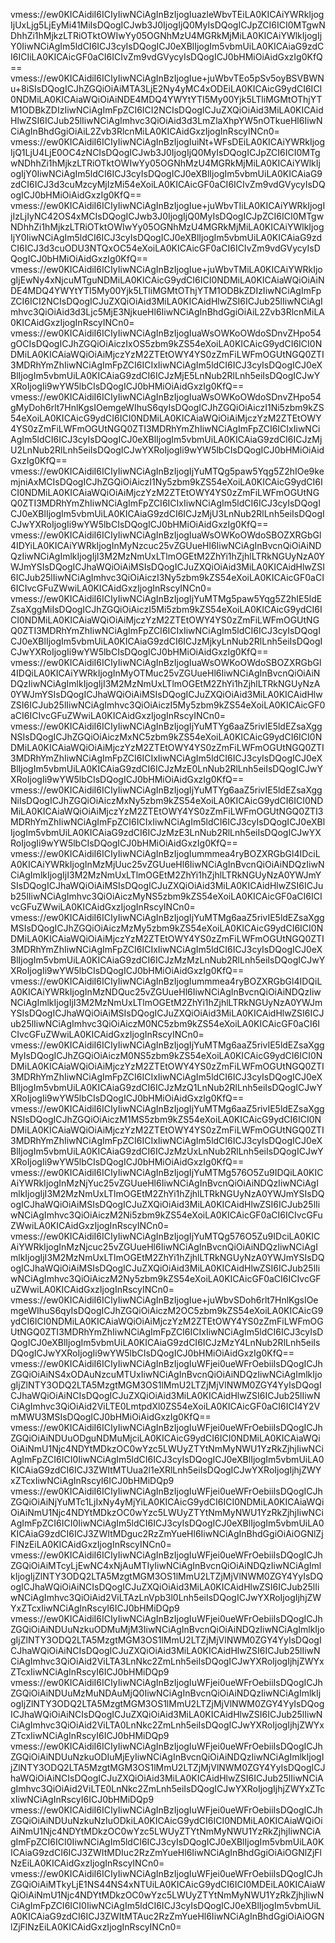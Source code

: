 vmess://ew0KICAidiI6ICIyIiwNCiAgInBzIjogIuazleWbvTEiLA0KICAiYWRkIjogIjUxLjg5LjEyMi41MiIsDQogICJwb3J0IjogIjQ0MyIsDQogICJpZCI6ICI0MTgwNDhhZi1hMjkzLTRiOTktOWIwYy05OGNhMzU4MGRkMjMiLA0KICAiYWlkIjogIjY0IiwNCiAgIm5ldCI6ICJ3cyIsDQogICJ0eXBlIjogIm5vbmUiLA0KICAiaG9zdCI6ICIiLA0KICAicGF0aCI6ICIvZm9vdGVycyIsDQogICJ0bHMiOiAidGxzIg0KfQ==
vmess://ew0KICAidiI6ICIyIiwNCiAgInBzIjogIue+juWbvTEo5pSv5oyBSVBWNu+8iSIsDQogICJhZGQiOiAiMTA3LjE2Ny4yMC4xODEiLA0KICAicG9ydCI6ICI0NDMiLA0KICAiaWQiOiAiNDE4MDQ4YWYtYTI5My00Yjk5LTliMGMtOThjYTM1ODBkZDIzIiwNCiAgImFpZCI6ICI2NCIsDQogICJuZXQiOiAid3MiLA0KICAidHlwZSI6ICJub25lIiwNCiAgImhvc3QiOiAid3d3LmZlaXhpYW5nOTkueHl6IiwNCiAgInBhdGgiOiAiL2Zvb3RlcnMiLA0KICAidGxzIjogInRscyINCn0=
vmess://ew0KICAidiI6ICIyIiwNCiAgInBzIjogIuiNt+WFsDEiLA0KICAiYWRkIjogIjQ1LjU4LjE0OC4zNCIsDQogICJwb3J0IjogIjQ0MyIsDQogICJpZCI6ICI0MTgwNDhhZi1hMjkzLTRiOTktOWIwYy05OGNhMzU4MGRkMjMiLA0KICAiYWlkIjogIjY0IiwNCiAgIm5ldCI6ICJ3cyIsDQogICJ0eXBlIjogIm5vbmUiLA0KICAiaG9zdCI6ICJ3d3cuMzcyMjIzMi54eXoiLA0KICAicGF0aCI6ICIvZm9vdGVycyIsDQogICJ0bHMiOiAidGxzIg0KfQ==
vmess://ew0KICAidiI6ICIyIiwNCiAgInBzIjogIue+juWbvTIiLA0KICAiYWRkIjogIjIzLjIyNC42OS4xMCIsDQogICJwb3J0IjogIjQ0MyIsDQogICJpZCI6ICI0MTgwNDhhZi1hMjkzLTRiOTktOWIwYy05OGNhMzU4MGRkMjMiLA0KICAiYWlkIjogIjY0IiwNCiAgIm5ldCI6ICJ3cyIsDQogICJ0eXBlIjogIm5vbmUiLA0KICAiaG9zdCI6ICJ3d3cuODU3NTQxOC54eXoiLA0KICAicGF0aCI6ICIvZm9vdGVycyIsDQogICJ0bHMiOiAidGxzIg0KfQ==
vmess://ew0KICAidiI6ICIyIiwNCiAgInBzIjogIue+juWbvTMiLA0KICAiYWRkIjogIjEwNy4xNjcuMTguNDMiLA0KICAicG9ydCI6ICI0NDMiLA0KICAiaWQiOiAiNDE4MDQ4YWYtYTI5My00Yjk5LTliMGMtOThjYTM1ODBkZDIzIiwNCiAgImFpZCI6ICI2NCIsDQogICJuZXQiOiAid3MiLA0KICAidHlwZSI6ICJub25lIiwNCiAgImhvc3QiOiAid3d3Ljc5MjE3NjkueHl6IiwNCiAgInBhdGgiOiAiL2Zvb3RlcnMiLA0KICAidGxzIjogInRscyINCn0=
vmess://ew0KICAidiI6ICIyIiwNCiAgInBzIjogIuaWsOWKoOWdoSDnvZHpo54gOCIsDQogICJhZGQiOiAiczIxOS5zbm9kZS54eXoiLA0KICAicG9ydCI6ICI0NDMiLA0KICAiaWQiOiAiMjczYzM2ZTEtOWY4YS0zZmFiLWFmOGUtNGQ0ZTI3MDRhYmZhIiwNCiAgImFpZCI6ICIxIiwNCiAgIm5ldCI6ICJ3cyIsDQogICJ0eXBlIjogIm5vbmUiLA0KICAiaG9zdCI6ICJzMjE5LnNub2RlLnh5eiIsDQogICJwYXRoIjogIi9wYW5lbCIsDQogICJ0bHMiOiAidGxzIg0KfQ==
vmess://ew0KICAidiI6ICIyIiwNCiAgInBzIjogIuaWsOWKoOWdoSDnvZHpo54gMyDoh6rlt7HnlKgsIOemgeWIhuS6qyIsDQogICJhZGQiOiAiczI1Ni5zbm9kZS54eXoiLA0KICAicG9ydCI6ICI0NDMiLA0KICAiaWQiOiAiMjczYzM2ZTEtOWY4YS0zZmFiLWFmOGUtNGQ0ZTI3MDRhYmZhIiwNCiAgImFpZCI6ICIxIiwNCiAgIm5ldCI6ICJ3cyIsDQogICJ0eXBlIjogIm5vbmUiLA0KICAiaG9zdCI6ICJzMjU2LnNub2RlLnh5eiIsDQogICJwYXRoIjogIi9wYW5lbCIsDQogICJ0bHMiOiAidGxzIg0KfQ==
vmess://ew0KICAidiI6ICIyIiwNCiAgInBzIjogIjYuMTQg5paw5Yqg5Z2hIOe9kemjniAxMCIsDQogICJhZGQiOiAiczI1Ny5zbm9kZS54eXoiLA0KICAicG9ydCI6ICI0NDMiLA0KICAiaWQiOiAiMjczYzM2ZTEtOWY4YS0zZmFiLWFmOGUtNGQ0ZTI3MDRhYmZhIiwNCiAgImFpZCI6ICIxIiwNCiAgIm5ldCI6ICJ3cyIsDQogICJ0eXBlIjogIm5vbmUiLA0KICAiaG9zdCI6ICJzMjU3LnNub2RlLnh5eiIsDQogICJwYXRoIjogIi9wYW5lbCIsDQogICJ0bHMiOiAidGxzIg0KfQ==
vmess://ew0KICAidiI6ICIyIiwNCiAgInBzIjogIuaWsOWKoOWdoSBOZXRGbGl4IDYiLA0KICAiYWRkIjogInMyNzcuc25vZGUueHl6IiwNCiAgInBvcnQiOiAiNDQzIiwNCiAgImlkIjogIjI3M2MzNmUxLTlmOGEtM2ZhYi1hZjhlLTRkNGUyNzA0YWJmYSIsDQogICJhaWQiOiAiMSIsDQogICJuZXQiOiAid3MiLA0KICAidHlwZSI6ICJub25lIiwNCiAgImhvc3QiOiAiczI3Ny5zbm9kZS54eXoiLA0KICAicGF0aCI6ICIvcGFuZWwiLA0KICAidGxzIjogInRscyINCn0=
vmess://ew0KICAidiI6ICIyIiwNCiAgInBzIjogIjYuMTMg5paw5Yqg5Z2hIE5ldEZsaXggMiIsDQogICJhZGQiOiAiczI5Mi5zbm9kZS54eXoiLA0KICAicG9ydCI6ICI0NDMiLA0KICAiaWQiOiAiMjczYzM2ZTEtOWY4YS0zZmFiLWFmOGUtNGQ0ZTI3MDRhYmZhIiwNCiAgImFpZCI6ICIxIiwNCiAgIm5ldCI6ICJ3cyIsDQogICJ0eXBlIjogIm5vbmUiLA0KICAiaG9zdCI6ICJzMjkyLnNub2RlLnh5eiIsDQogICJwYXRoIjogIi9wYW5lbCIsDQogICJ0bHMiOiAidGxzIg0KfQ==
vmess://ew0KICAidiI6ICIyIiwNCiAgInBzIjogIuaWsOWKoOWdoSBOZXRGbGl4IDQiLA0KICAiYWRkIjogInMyOTMuc25vZGUueHl6IiwNCiAgInBvcnQiOiAiNDQzIiwNCiAgImlkIjogIjI3M2MzNmUxLTlmOGEtM2ZhYi1hZjhlLTRkNGUyNzA0YWJmYSIsDQogICJhaWQiOiAiMSIsDQogICJuZXQiOiAid3MiLA0KICAidHlwZSI6ICJub25lIiwNCiAgImhvc3QiOiAiczI5My5zbm9kZS54eXoiLA0KICAicGF0aCI6ICIvcGFuZWwiLA0KICAidGxzIjogInRscyINCn0=
vmess://ew0KICAidiI6ICIyIiwNCiAgInBzIjogIjYuMTYg6aaZ5rivIE5ldEZsaXggNSIsDQogICJhZGQiOiAiczMxNC5zbm9kZS54eXoiLA0KICAicG9ydCI6ICI0NDMiLA0KICAiaWQiOiAiMjczYzM2ZTEtOWY4YS0zZmFiLWFmOGUtNGQ0ZTI3MDRhYmZhIiwNCiAgImFpZCI6ICIxIiwNCiAgIm5ldCI6ICJ3cyIsDQogICJ0eXBlIjogIm5vbmUiLA0KICAiaG9zdCI6ICJzMzE0LnNub2RlLnh5eiIsDQogICJwYXRoIjogIi9wYW5lbCIsDQogICJ0bHMiOiAidGxzIg0KfQ==
vmess://ew0KICAidiI6ICIyIiwNCiAgInBzIjogIjYuMTYg6aaZ5rivIE5ldEZsaXggNiIsDQogICJhZGQiOiAiczMxNy5zbm9kZS54eXoiLA0KICAicG9ydCI6ICI0NDMiLA0KICAiaWQiOiAiMjczYzM2ZTEtOWY4YS0zZmFiLWFmOGUtNGQ0ZTI3MDRhYmZhIiwNCiAgImFpZCI6ICIxIiwNCiAgIm5ldCI6ICJ3cyIsDQogICJ0eXBlIjogIm5vbmUiLA0KICAiaG9zdCI6ICJzMzE3LnNub2RlLnh5eiIsDQogICJwYXRoIjogIi9wYW5lbCIsDQogICJ0bHMiOiAidGxzIg0KfQ==
vmess://ew0KICAidiI6ICIyIiwNCiAgInBzIjogIummmea4ryBOZXRGbGl4IDciLA0KICAiYWRkIjogInMzMjUuc25vZGUueHl6IiwNCiAgInBvcnQiOiAiNDQzIiwNCiAgImlkIjogIjI3M2MzNmUxLTlmOGEtM2ZhYi1hZjhlLTRkNGUyNzA0YWJmYSIsDQogICJhaWQiOiAiMSIsDQogICJuZXQiOiAid3MiLA0KICAidHlwZSI6ICJub25lIiwNCiAgImhvc3QiOiAiczMyNS5zbm9kZS54eXoiLA0KICAicGF0aCI6ICIvcGFuZWwiLA0KICAidGxzIjogInRscyINCn0=
vmess://ew0KICAidiI6ICIyIiwNCiAgInBzIjogIjYuMTMg6aaZ5rivIE5ldEZsaXggMSIsDQogICJhZGQiOiAiczMzMy5zbm9kZS54eXoiLA0KICAicG9ydCI6ICI0NDMiLA0KICAiaWQiOiAiMjczYzM2ZTEtOWY4YS0zZmFiLWFmOGUtNGQ0ZTI3MDRhYmZhIiwNCiAgImFpZCI6ICIxIiwNCiAgIm5ldCI6ICJ3cyIsDQogICJ0eXBlIjogIm5vbmUiLA0KICAiaG9zdCI6ICJzMzMzLnNub2RlLnh5eiIsDQogICJwYXRoIjogIi9wYW5lbCIsDQogICJ0bHMiOiAidGxzIg0KfQ==
vmess://ew0KICAidiI6ICIyIiwNCiAgInBzIjogIummmea4ryBOZXRGbGl4IDQiLA0KICAiYWRkIjogInMzNDQuc25vZGUueHl6IiwNCiAgInBvcnQiOiAiNDQzIiwNCiAgImlkIjogIjI3M2MzNmUxLTlmOGEtM2ZhYi1hZjhlLTRkNGUyNzA0YWJmYSIsDQogICJhaWQiOiAiMSIsDQogICJuZXQiOiAid3MiLA0KICAidHlwZSI6ICJub25lIiwNCiAgImhvc3QiOiAiczM0NC5zbm9kZS54eXoiLA0KICAicGF0aCI6ICIvcGFuZWwiLA0KICAidGxzIjogInRscyINCn0=
vmess://ew0KICAidiI6ICIyIiwNCiAgInBzIjogIjYuMTMg6aaZ5rivIE5ldEZsaXggMyIsDQogICJhZGQiOiAiczM0NS5zbm9kZS54eXoiLA0KICAicG9ydCI6ICI0NDMiLA0KICAiaWQiOiAiMjczYzM2ZTEtOWY4YS0zZmFiLWFmOGUtNGQ0ZTI3MDRhYmZhIiwNCiAgImFpZCI6ICIxIiwNCiAgIm5ldCI6ICJ3cyIsDQogICJ0eXBlIjogIm5vbmUiLA0KICAiaG9zdCI6ICJzMzQ1LnNub2RlLnh5eiIsDQogICJwYXRoIjogIi9wYW5lbCIsDQogICJ0bHMiOiAidGxzIg0KfQ==
vmess://ew0KICAidiI6ICIyIiwNCiAgInBzIjogIjYuMTMg6aaZ5rivIE5ldEZsaXggNSIsDQogICJhZGQiOiAiczM1MS5zbm9kZS54eXoiLA0KICAicG9ydCI6ICI0NDMiLA0KICAiaWQiOiAiMjczYzM2ZTEtOWY4YS0zZmFiLWFmOGUtNGQ0ZTI3MDRhYmZhIiwNCiAgImFpZCI6ICIxIiwNCiAgIm5ldCI6ICJ3cyIsDQogICJ0eXBlIjogIm5vbmUiLA0KICAiaG9zdCI6ICJzMzUxLnNub2RlLnh5eiIsDQogICJwYXRoIjogIi9wYW5lbCIsDQogICJ0bHMiOiAidGxzIg0KfQ==
vmess://ew0KICAidiI6ICIyIiwNCiAgInBzIjogIjYuMTMg576O5Zu9IDQiLA0KICAiYWRkIjogInMzNjYuc25vZGUueHl6IiwNCiAgInBvcnQiOiAiNDQzIiwNCiAgImlkIjogIjI3M2MzNmUxLTlmOGEtM2ZhYi1hZjhlLTRkNGUyNzA0YWJmYSIsDQogICJhaWQiOiAiMSIsDQogICJuZXQiOiAid3MiLA0KICAidHlwZSI6ICJub25lIiwNCiAgImhvc3QiOiAiczM2Ni5zbm9kZS54eXoiLA0KICAicGF0aCI6ICIvcGFuZWwiLA0KICAidGxzIjogInRscyINCn0=
vmess://ew0KICAidiI6ICIyIiwNCiAgInBzIjogIjYuMTQg576O5Zu9IDciLA0KICAiYWRkIjogInMzNjcuc25vZGUueHl6IiwNCiAgInBvcnQiOiAiNDQzIiwNCiAgImlkIjogIjI3M2MzNmUxLTlmOGEtM2ZhYi1hZjhlLTRkNGUyNzA0YWJmYSIsDQogICJhaWQiOiAiMSIsDQogICJuZXQiOiAid3MiLA0KICAidHlwZSI6ICJub25lIiwNCiAgImhvc3QiOiAiczM2Ny5zbm9kZS54eXoiLA0KICAicGF0aCI6ICIvcGFuZWwiLA0KICAidGxzIjogInRscyINCn0=
vmess://ew0KICAidiI6ICIyIiwNCiAgInBzIjogIue+juWbvSDoh6rlt7HnlKgsIOemgeWIhuS6qyIsDQogICJhZGQiOiAiczM2OC5zbm9kZS54eXoiLA0KICAicG9ydCI6ICI0NDMiLA0KICAiaWQiOiAiMjczYzM2ZTEtOWY4YS0zZmFiLWFmOGUtNGQ0ZTI3MDRhYmZhIiwNCiAgImFpZCI6ICIxIiwNCiAgIm5ldCI6ICJ3cyIsDQogICJ0eXBlIjogIm5vbmUiLA0KICAiaG9zdCI6ICJzMzY4LnNub2RlLnh5eiIsDQogICJwYXRoIjogIi9wYW5lbCIsDQogICJ0bHMiOiAidGxzIg0KfQ==
vmess://ew0KICAidiI6ICIyIiwNCiAgInBzIjogIuWFjei0ueWFrOebiiIsDQogICJhZGQiOiAiNS4xODAuNzcuMTUxIiwNCiAgInBvcnQiOiAiNDQzIiwNCiAgImlkIjogIjZlNTY3ODQ2LTA5MzgtMGM3OS1lMmU2LTZjMjVlNWM0ZGY4YyIsDQogICJhaWQiOiAiNCIsDQogICJuZXQiOiAid3MiLA0KICAidHlwZSI6ICJub25lIiwNCiAgImhvc3QiOiAid2ViLTE0LmtpdXl0ZS54eXoiLA0KICAicGF0aCI6ICI4Y2VmMWU3MSIsDQogICJ0bHMiOiAidGxzIg0KfQ==
vmess://ew0KICAidiI6ICIyIiwNCiAgInBzIjogIuWFjei0ueWFrOebiiIsDQogICJhZGQiOiAiNDUuODguNDMuMjciLA0KICAicG9ydCI6ICI0NDMiLA0KICAiaWQiOiAiNmU1Njc4NDYtMDkzOC0wYzc5LWUyZTYtNmMyNWU1YzRkZjhjIiwNCiAgImFpZCI6ICI0IiwNCiAgIm5ldCI6ICJ3cyIsDQogICJ0eXBlIjogIm5vbmUiLA0KICAiaG9zdCI6ICJ3ZWItMTUua2l1eXRlLnh5eiIsDQogICJwYXRoIjogIjhjZWYxZTcxIiwNCiAgInRscyI6ICJ0bHMiDQp9
vmess://ew0KICAidiI6ICIyIiwNCiAgInBzIjogIuWFjei0ueWFrOebiiIsDQogICJhZGQiOiAiNjYuMTc1LjIxNy4yMjYiLA0KICAicG9ydCI6ICI0NDMiLA0KICAiaWQiOiAiNmU1Njc4NDYtMDkzOC0wYzc5LWUyZTYtNmMyNWU1YzRkZjhjIiwNCiAgImFpZCI6ICI0IiwNCiAgIm5ldCI6ICJ3cyIsDQogICJ0eXBlIjogIm5vbmUiLA0KICAiaG9zdCI6ICJ3ZWItMDguc2RzZmYueHl6IiwNCiAgInBhdGgiOiAiOGNlZjFlNzEiLA0KICAidGxzIjogInRscyINCn0=
vmess://ew0KICAidiI6ICIyIiwNCiAgInBzIjogIuWFjei0ueWFrOebiiIsDQogICJhZGQiOiAiMTcyLjEwNC4xNjAuMTIyIiwNCiAgInBvcnQiOiAiNDQzIiwNCiAgImlkIjogIjZlNTY3ODQ2LTA5MzgtMGM3OS1lMmU2LTZjMjVlNWM0ZGY4YyIsDQogICJhaWQiOiAiNCIsDQogICJuZXQiOiAid3MiLA0KICAidHlwZSI6ICJub25lIiwNCiAgImhvc3QiOiAid2ViLTAzLnVpb3l0Lnh5eiIsDQogICJwYXRoIjogIjhjZWYxZTcxIiwNCiAgInRscyI6ICJ0bHMiDQp9
vmess://ew0KICAidiI6ICIyIiwNCiAgInBzIjogIuWFjei0ueWFrOebiiIsDQogICJhZGQiOiAiNDUuNzkuODMuMjM3IiwNCiAgInBvcnQiOiAiNDQzIiwNCiAgImlkIjogIjZlNTY3ODQ2LTA5MzgtMGM3OS1lMmU2LTZjMjVlNWM0ZGY4YyIsDQogICJhaWQiOiAiNCIsDQogICJuZXQiOiAid3MiLA0KICAidHlwZSI6ICJub25lIiwNCiAgImhvc3QiOiAid2ViLTA3LnNkc2ZmLnh5eiIsDQogICJwYXRoIjogIjhjZWYxZTcxIiwNCiAgInRscyI6ICJ0bHMiDQp9
vmess://ew0KICAidiI6ICIyIiwNCiAgInBzIjogIuWFjei0ueWFrOebiiIsDQogICJhZGQiOiAiNDUuMzMuNDAuMjQ0IiwNCiAgInBvcnQiOiAiNDQzIiwNCiAgImlkIjogIjZlNTY3ODQ2LTA5MzgtMGM3OS1lMmU2LTZjMjVlNWM0ZGY4YyIsDQogICJhaWQiOiAiNCIsDQogICJuZXQiOiAid3MiLA0KICAidHlwZSI6ICJub25lIiwNCiAgImhvc3QiOiAid2ViLTA0LnNkc2ZmLnh5eiIsDQogICJwYXRoIjogIjhjZWYxZTcxIiwNCiAgInRscyI6ICJ0bHMiDQp9
vmess://ew0KICAidiI6ICIyIiwNCiAgInBzIjogIuWFjei0ueWFrOebiiIsDQogICJhZGQiOiAiNDUuNzkuODIuMjEyIiwNCiAgInBvcnQiOiAiNDQzIiwNCiAgImlkIjogIjZlNTY3ODQ2LTA5MzgtMGM3OS1lMmU2LTZjMjVlNWM0ZGY4YyIsDQogICJhaWQiOiAiNCIsDQogICJuZXQiOiAid3MiLA0KICAidHlwZSI6ICJub25lIiwNCiAgImhvc3QiOiAid2ViLTE0LnNkc2ZmLnh5eiIsDQogICJwYXRoIjogIjhjZWYxZTcxIiwNCiAgInRscyI6ICJ0bHMiDQp9
vmess://ew0KICAidiI6ICIyIiwNCiAgInBzIjogIuWFjei0ueWFrOebiiIsDQogICJhZGQiOiAiNDUuNzkuNzIuODkiLA0KICAicG9ydCI6ICI0NDMiLA0KICAiaWQiOiAiNmU1Njc4NDYtMDkzOC0wYzc5LWUyZTYtNmMyNWU1YzRkZjhjIiwNCiAgImFpZCI6ICI0IiwNCiAgIm5ldCI6ICJ3cyIsDQogICJ0eXBlIjogIm5vbmUiLA0KICAiaG9zdCI6ICJ3ZWItMDIuc2RzZmYueHl6IiwNCiAgInBhdGgiOiAiOGNlZjFlNzEiLA0KICAidGxzIjogInRscyINCn0=
vmess://ew0KICAidiI6ICIyIiwNCiAgInBzIjogIuWFjei0ueWFrOebiiIsDQogICJhZGQiOiAiMTkyLjE1NS44NS4xNTUiLA0KICAicG9ydCI6ICI0MDEiLA0KICAiaWQiOiAiNmU1Njc4NDYtMDkzOC0wYzc5LWUyZTYtNmMyNWU1YzRkZjhjIiwNCiAgImFpZCI6ICI0IiwNCiAgIm5ldCI6ICJ3cyIsDQogICJ0eXBlIjogIm5vbmUiLA0KICAiaG9zdCI6ICJ3ZWItMTAuc2RzZmYueHl6IiwNCiAgInBhdGgiOiAiOGNlZjFlNzEiLA0KICAidGxzIjogInRscyINCn0=
